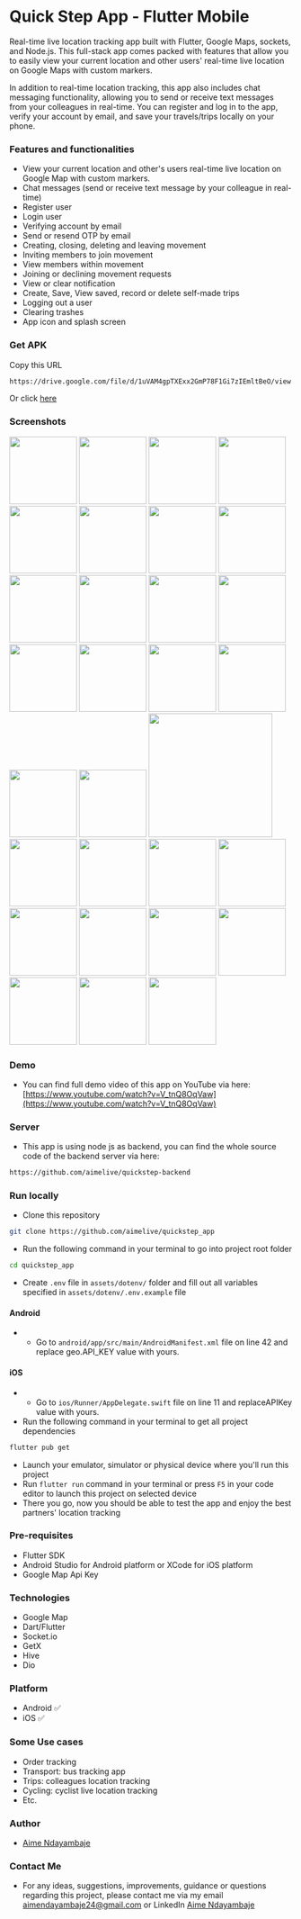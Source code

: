 # Quick Step App - Flutter Mobile

Real-time live location tracking app built with Flutter, Google Maps, sockets, and Node.js. This full-stack app comes packed with features that allow you to easily view your current location and other users' real-time live location on Google Maps with custom markers.

In addition to real-time location tracking, this app also includes chat messaging functionality, allowing you to send or receive text messages from your colleagues in real-time. You can register and log in to the app, verify your account by email, and save your travels/trips locally on your phone.

### Features and functionalities

- View your current location and other's users real-time live location on Google Map with custom markers.
- Chat messages (send or receive text message by your colleague in real-time)
- Register user
- Login user
- Verifying account by email
- Send or resend OTP by email
- Creating, closing, deleting and leaving movement
- Inviting members to join movement
- View members within movement
- Joining or declining movement requests
- View or clear notification
- Create, Save, View saved, record or delete self-made trips
- Logging out a user
- Clearing trashes
- App icon and splash screen

### Get APK

Copy this URL

```bash
https://drive.google.com/file/d/1uVAM4gpTXExx2GmP78F1Gi7zIEmltBeO/view
```

Or click [here](https://drive.google.com/file/d/1cqYvwGoKT1_w95lXOGCo3PO4qDYkbls-/view?usp=sharing)

### Screenshots

<p>
    <img src="./assets/screenshots/a.png" width="120"/>
    <img src="./assets/screenshots/b.png" width="120"/>
    <img src="./assets/screenshots/3.png" width="120"/>
    <img src="./assets/screenshots/4.png" width="120"/>
    <img src="./assets/screenshots/5.png" width="120"/>
    <img src="./assets/screenshots/8.png" width="120"/>
    <img src="./assets/screenshots/9.png" width="120"/>
    <img src="./assets/screenshots/10.png" width="120"/>
    <img src="./assets/screenshots/11.png" width="120"/>
    <img src="./assets/screenshots/12.png" width="120"/>
    <img src="./assets/screenshots/20.png" width="120"/>
     <img src="./assets/screenshots/7.png" width="120"/>
    <img src="./assets/screenshots/18.png" width="120"/>
    <img src="./assets/screenshots/13.png" width="120"/>
    <img src="./assets/screenshots/14.png" width="120"/>
    <img src="./assets/screenshots/15.png" width="120"/>
    <img src="./assets/screenshots/16.png" width="120"/>
    <img src="./assets/screenshots/17.png" width="120"/>
    <img src="./assets/screenshots/19.png" width="220"/>
    <img src="./assets/screenshots/21.png" width="120"/>
    <img src="./assets/screenshots/22.png" width="120"/>
    <img src="./assets/screenshots/23.png" width="120"/>
    <img src="./assets/screenshots/24.png" width="120"/>
    <img src="./assets/screenshots/25.png" width="120"/>
    <img src="./assets/screenshots/26.png" width="120"/>
    <img src="./assets/screenshots/27.png" width="120"/>
    <img src="./assets/screenshots/28.png" width="120"/>
    <img src="./assets/screenshots/6.png" width="120"/>
    <img src="./assets/screenshots/1.png" width="120"/>
    <img src="./assets/screenshots/2.png" width="120"/>
</p>

### Demo

- You can find full demo video of this app on YouTube via here: [https://www.youtube.com/watch?v=V_tnQ8OqVaw](https://www.youtube.com/watch?v=V_tnQ8OqVaw)

### Server

- This app is using node js as backend, you can find the whole source code of the backend server via here:

```bash
https://github.com/aimelive/quickstep-backend
```

### Run locally

- Clone this repository

```bash
git clone https://github.com/aimelive/quickstep_app
```

- Run the following command in your terminal to go into project root folder

```bash
cd quickstep_app
```

- Create `.env` file in `assets/dotenv/` folder and fill out all variables specified in `assets/dotenv/.env.example` file

#### Android

- - Go to `android/app/src/main/AndroidManifest.xml` file on line 42 and replace geo.API_KEY value with yours.

#### iOS

- - Go to `ios/Runner/AppDelegate.swift` file on line 11 and replaceAPIKey value with yours.
- Run the following command in your terminal to get all project dependencies

```bash
flutter pub get
```

- Launch your emulator, simulator or physical device where you'll run this project
- Run `flutter run` command in your terminal or press `F5` in your code editor to launch this project on selected device
- There you go, now you should be able to test the app and enjoy the best partners' location tracking

### Pre-requisites

- Flutter SDK
- Android Studio for Android platform or XCode for iOS platform
- Google Map Api Key

### Technologies

- Google Map
- Dart/Flutter
- Socket.io
- GetX
- Hive
- Dio

### Platform

- Android ✅
- iOS ✅

### Some Use cases

- Order tracking
- Transport: bus tracking app
- Trips: colleagues location tracking
- Cycling: cyclist live location tracking
- Etc.

### Author

- [Aime Ndayambaje](https://github.com/aimelive)

### Contact Me

- For any ideas, suggestions, improvements, guidance or questions regarding this project, please contact me via my email [aimendayambaje24@gmail.com](mailto:aimendayambaje24@gmail.com) or LinkedIn [Aime Ndayambaje](https://linkedin.com/in/aime-ndayambaje)
